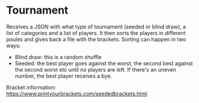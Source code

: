 # Tournament

Receives a JSON with what type of tournament (seeded or blind draw), a list of categories and a list of players. 
It then sorts the players in different poules and gives back a file with the brackets.
Sorting can happen in two ways:
  - Blind draw: this is a random shuffle
  - Seeded: the best player goes against the worst, the second best against the second worst etc until no players are left. If there's an uneven number, the best player receives a bye.
  
  Bracket information: https://www.printyourbrackets.com/seededbrackets.html
